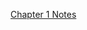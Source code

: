

[Chapter 1 Notes](https://github.com/techyvish/designing-data-intesive-apps/edit/main/Chapter1.md)
